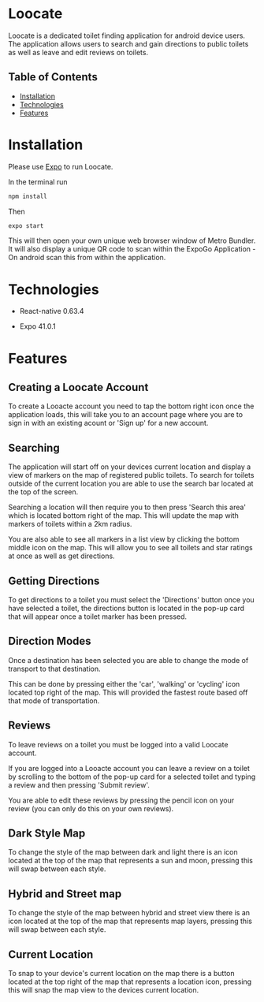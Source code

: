 # Loocate

Loocate is a dedicated toilet finding application for android device users. The application allows users to search and gain directions to public toilets as well as leave and edit reviews on toilets.

## Table of Contents

- [Installation](#installation)
- [Technologies](#technologies)
- [Features](#features)

# Installation

Please use [Expo](https://play.google.com/store/apps/details?id=host.exp.exponent&hl=en_NZ&gl=US) to run Loocate.

In the terminal run

```bash
npm install
```

Then

```bash
expo start
```

This will then open your own unique web browser window of Metro Bundler.
It will also display a unique QR code to scan within the ExpoGo Application - On android scan this from within the application.

# Technologies

- React-native 0.63.4

- Expo 41.0.1

# Features

## Creating a Loocate Account

To create a Looacte account you need to tap the bottom right icon once the application loads, this will take you to an account page where you are to sign in with an existing acount or 'Sign up' for a new account.

## Searching

The application will start off on your devices current location and display a view of markers on the map of registered public toilets.
To search for toilets outside of the current location you are able to use the search bar located at the top of the screen.

Searching a location will then require you to then press 'Search this area' which is located bottom right of the map. This will update the map with markers of toilets within a 2km radius.

You are also able to see all markers in a list view by clicking the bottom middle icon on the map. This will allow you to see all toilets and star ratings at once as well as get directions.

## Getting Directions

To get directions to a toilet you must select the 'Directions' button once you have selected a toilet, the directions button is located in the pop-up card that will appear once a toilet marker has been pressed.

## Direction Modes

Once a destination has been selected you are able to change the mode of transport to that destination.

This can be done by pressing either the 'car', 'walking' or 'cycling' icon located top right of the map. This will provided the fastest route based off that mode of transportation.

## Reviews

To leave reviews on a toilet you must be logged into a valid Loocate account.

If you are logged into a Looacte account you can leave a review on a toilet by scrolling to the bottom of the pop-up card for a selected toilet and typing a review and then pressing 'Submit review'.

You are able to edit these reviews by pressing the pencil icon on your review (you can only do this on your own reviews).

## Dark Style Map

To change the style of the map between dark and light there is an icon located at the top of the map that represents a sun and moon, pressing this will swap between each style.

## Hybrid and Street map

To change the style of the map between hybrid and street view there is an icon located at the top of the map that represents map layers, pressing this will swap between each style.

## Current Location

To snap to your device's current location on the map there is a button located at the top right of the map that represents a location icon, pressing this will snap the map view to the devices current location.

